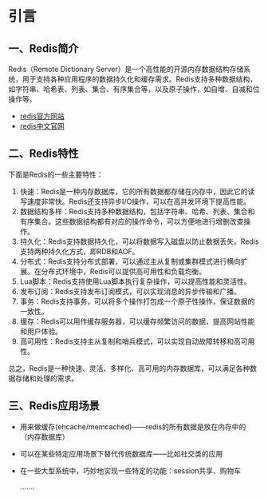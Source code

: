 # 引言

## 一、Redis简介

Redis（Remote Dictionary Server）是一个高性能的开源内存数据结构存储系统，用于支持各种应用程序的数据持久化和缓存需求。Redis支持多种数据结构，如字符串、哈希表、列表、集合、有序集合等，以及原子操作，如自增、自减和位操作等。

- [redis官方网站](https://redis.io/)
- [redis中文官网](http://redis.cn/)

## 二、Redis特性

下面是Redis的一些主要特性：

1. 快速：Redis是一种内存数据库，它的所有数据都存储在内存中，因此它的读写速度非常快。Redis还支持异步I/O操作，可以在高并发环境下提高性能。
2. 数据结构多样：Redis支持多种数据结构，包括字符串、哈希、列表、集合和有序集合。这些数据结构都有对应的操作命令，可以方便地进行增删改查操作。
3. 持久化：Redis支持数据持久化，可以将数据写入磁盘以防止数据丢失。Redis支持两种持久化方式，即RDB和AOF。
4. 分布式：Redis支持分布式部署，可以通过主从复制或集群模式进行横向扩展。在分布式环境中，Redis可以提供高可用性和负载均衡。
5. Lua脚本：Redis支持使用Lua脚本执行复杂操作，可以提高性能和灵活性。
6. 发布订阅：Redis支持发布订阅模式，可以实现消息的异步传输和广播。
7. 事务：Redis支持事务，可以将多个操作打包成一个原子性操作，保证数据的一致性。
8. 缓存：Redis可以用作缓存服务器，可以缓存频繁访问的数据，提高网站性能和用户体验。
9. 高可用性：Redis支持主从复制和哨兵模式，可以实现自动故障转移和高可用性。

总之，Redis是一种快速、灵活、多样化、高可用的内存数据库，可以满足各种数据存储和处理的需求。

## 三、Redis应用场景

- 用来做缓存(ehcache/memcached)——redis的所有数据是放在内存中的（内存数据库）

- 可以在某些特定应用场景下替代传统数据库——比如社交类的应用

- 在一些大型系统中，巧妙地实现一些特定的功能：session共享、购物车

  …….
